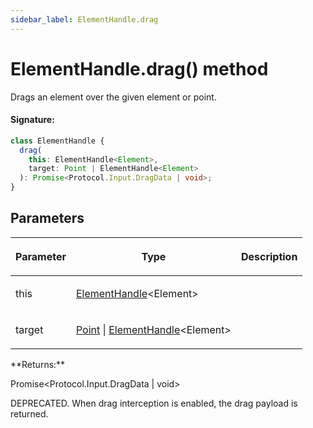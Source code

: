 ```yaml
---
sidebar_label: ElementHandle.drag
---
```


# ElementHandle.drag() method

Drags an element over the given element or point.

#### Signature:

```typescript
class ElementHandle {
  drag(
    this: ElementHandle<Element>,
    target: Point | ElementHandle<Element>
  ): Promise<Protocol.Input.DragData | void>;
}
```

## Parameters

<table><thead><tr><th>

Parameter

</th><th>

Type

</th><th>

Description

</th></tr></thead>
<tbody><tr><td>

this

</td><td>

[ElementHandle](./puppeteer.elementhandle.md)&lt;Element&gt;

</td><td>

</td></tr>
<tr><td>

target

</td><td>

[Point](./puppeteer.point.md) \| [ElementHandle](./puppeteer.elementhandle.md)&lt;Element&gt;

</td><td>

</td></tr>
</tbody></table>
**Returns:**

Promise&lt;Protocol.Input.DragData \| void&gt;

DEPRECATED. When drag interception is enabled, the drag payload is returned.

